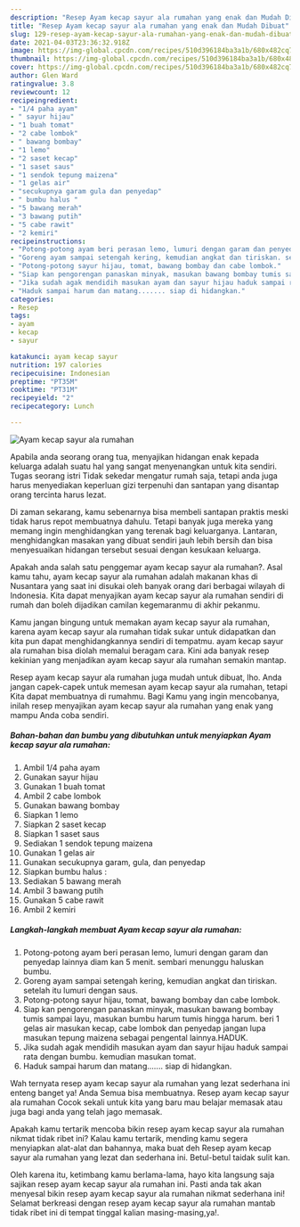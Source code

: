```yaml
---
description: "Resep Ayam kecap sayur ala rumahan yang enak dan Mudah Dibuat"
title: "Resep Ayam kecap sayur ala rumahan yang enak dan Mudah Dibuat"
slug: 129-resep-ayam-kecap-sayur-ala-rumahan-yang-enak-dan-mudah-dibuat
date: 2021-04-03T23:36:32.918Z
image: https://img-global.cpcdn.com/recipes/510d396184ba3a1b/680x482cq70/ayam-kecap-sayur-ala-rumahan-foto-resep-utama.jpg
thumbnail: https://img-global.cpcdn.com/recipes/510d396184ba3a1b/680x482cq70/ayam-kecap-sayur-ala-rumahan-foto-resep-utama.jpg
cover: https://img-global.cpcdn.com/recipes/510d396184ba3a1b/680x482cq70/ayam-kecap-sayur-ala-rumahan-foto-resep-utama.jpg
author: Glen Ward
ratingvalue: 3.8
reviewcount: 12
recipeingredient:
- "1/4 paha ayam"
- " sayur hijau"
- "1 buah tomat"
- "2 cabe lombok"
- " bawang bombay"
- "1 lemo"
- "2 saset kecap"
- "1 saset saus"
- "1 sendok tepung maizena"
- "1 gelas air"
- "secukupnya garam gula dan penyedap"
- " bumbu halus "
- "5 bawang merah"
- "3 bawang putih"
- "5 cabe rawit"
- "2 kemiri"
recipeinstructions:
- "Potong-potong ayam beri perasan lemo, lumuri dengan garam dan penyedap lainnya diam kan 5 menit. sembari menunggu haluskan bumbu."
- "Goreng ayam sampai setengah kering, kemudian angkat dan tiriskan. setelah itu lumuri dengan saus."
- "Potong-potong sayur hijau, tomat, bawang bombay dan cabe lombok."
- "Siap kan pengorengan panaskan minyak, masukan bawang bombay tumis sampai layu, masukan bumbu harum tumis hingga harum. beri 1 gelas air masukan kecap, cabe lombok dan penyedap jangan lupa masukan tepung maizena sebagai pengental lainnya.HADUK."
- "Jika sudah agak mendidih masukan ayam dan sayur hijau haduk sampai rata dengan bumbu. kemudian masukan tomat."
- "Haduk sampai harum dan matang....... siap di hidangkan."
categories:
- Resep
tags:
- ayam
- kecap
- sayur

katakunci: ayam kecap sayur 
nutrition: 197 calories
recipecuisine: Indonesian
preptime: "PT35M"
cooktime: "PT31M"
recipeyield: "2"
recipecategory: Lunch

---
```



![Ayam kecap sayur ala rumahan](https://img-global.cpcdn.com/recipes/510d396184ba3a1b/680x482cq70/ayam-kecap-sayur-ala-rumahan-foto-resep-utama.jpg)

Apabila anda seorang orang tua, menyajikan hidangan enak kepada keluarga adalah suatu hal yang sangat menyenangkan untuk kita sendiri. Tugas seorang istri Tidak sekedar mengatur rumah saja, tetapi anda juga harus menyediakan keperluan gizi terpenuhi dan santapan yang disantap orang tercinta harus lezat.

Di zaman  sekarang, kamu sebenarnya bisa membeli santapan praktis meski tidak harus repot membuatnya dahulu. Tetapi banyak juga mereka yang memang ingin menghidangkan yang terenak bagi keluarganya. Lantaran, menghidangkan masakan yang dibuat sendiri jauh lebih bersih dan bisa menyesuaikan hidangan tersebut sesuai dengan kesukaan keluarga. 



Apakah anda salah satu penggemar ayam kecap sayur ala rumahan?. Asal kamu tahu, ayam kecap sayur ala rumahan adalah makanan khas di Nusantara yang saat ini disukai oleh banyak orang dari berbagai wilayah di Indonesia. Kita dapat menyajikan ayam kecap sayur ala rumahan sendiri di rumah dan boleh dijadikan camilan kegemaranmu di akhir pekanmu.

Kamu jangan bingung untuk memakan ayam kecap sayur ala rumahan, karena ayam kecap sayur ala rumahan tidak sukar untuk didapatkan dan kita pun dapat menghidangkannya sendiri di tempatmu. ayam kecap sayur ala rumahan bisa diolah memalui beragam cara. Kini ada banyak resep kekinian yang menjadikan ayam kecap sayur ala rumahan semakin mantap.

Resep ayam kecap sayur ala rumahan juga mudah untuk dibuat, lho. Anda jangan capek-capek untuk memesan ayam kecap sayur ala rumahan, tetapi Kita dapat membuatnya di rumahmu. Bagi Kamu yang ingin mencobanya, inilah resep menyajikan ayam kecap sayur ala rumahan yang enak yang mampu Anda coba sendiri.

<!--inarticleads1-->

##### Bahan-bahan dan bumbu yang dibutuhkan untuk menyiapkan Ayam kecap sayur ala rumahan:

1. Ambil 1/4 paha ayam
1. Gunakan  sayur hijau
1. Gunakan 1 buah tomat
1. Ambil 2 cabe lombok
1. Gunakan  bawang bombay
1. Siapkan 1 lemo
1. Siapkan 2 saset kecap
1. Siapkan 1 saset saus
1. Sediakan 1 sendok tepung maizena
1. Gunakan 1 gelas air
1. Gunakan secukupnya garam, gula, dan penyedap
1. Siapkan  bumbu halus :
1. Sediakan 5 bawang merah
1. Ambil 3 bawang putih
1. Gunakan 5 cabe rawit
1. Ambil 2 kemiri




<!--inarticleads2-->

##### Langkah-langkah membuat Ayam kecap sayur ala rumahan:

1. Potong-potong ayam beri perasan lemo, lumuri dengan garam dan penyedap lainnya diam kan 5 menit. sembari menunggu haluskan bumbu.
1. Goreng ayam sampai setengah kering, kemudian angkat dan tiriskan. setelah itu lumuri dengan saus.
1. Potong-potong sayur hijau, tomat, bawang bombay dan cabe lombok.
1. Siap kan pengorengan panaskan minyak, masukan bawang bombay tumis sampai layu, masukan bumbu harum tumis hingga harum. beri 1 gelas air masukan kecap, cabe lombok dan penyedap jangan lupa masukan tepung maizena sebagai pengental lainnya.HADUK.
1. Jika sudah agak mendidih masukan ayam dan sayur hijau haduk sampai rata dengan bumbu. kemudian masukan tomat.
1. Haduk sampai harum dan matang....... siap di hidangkan.




Wah ternyata resep ayam kecap sayur ala rumahan yang lezat sederhana ini enteng banget ya! Anda Semua bisa membuatnya. Resep ayam kecap sayur ala rumahan Cocok sekali untuk kita yang baru mau belajar memasak atau juga bagi anda yang telah jago memasak.

Apakah kamu tertarik mencoba bikin resep ayam kecap sayur ala rumahan nikmat tidak ribet ini? Kalau kamu tertarik, mending kamu segera menyiapkan alat-alat dan bahannya, maka buat deh Resep ayam kecap sayur ala rumahan yang lezat dan sederhana ini. Betul-betul taidak sulit kan. 

Oleh karena itu, ketimbang kamu berlama-lama, hayo kita langsung saja sajikan resep ayam kecap sayur ala rumahan ini. Pasti anda tak akan menyesal bikin resep ayam kecap sayur ala rumahan nikmat sederhana ini! Selamat berkreasi dengan resep ayam kecap sayur ala rumahan mantab tidak ribet ini di tempat tinggal kalian masing-masing,ya!.


